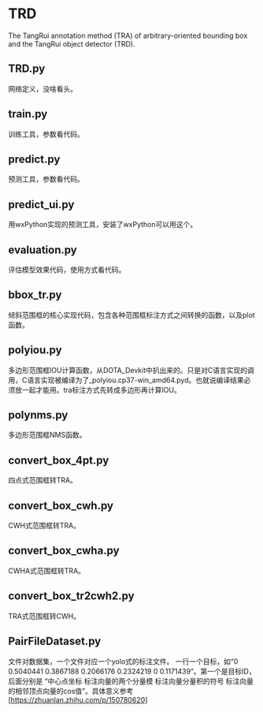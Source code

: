 # TRD
The TangRui annotation method (TRA) of arbitrary-oriented bounding box and the TangRui object detector (TRD). 

## TRD.py

网络定义，没啥看头。

## train.py

训练工具，参数看代码。

## predict.py

预测工具，参数看代码。

## predict_ui.py

用wxPython实现的预测工具，安装了wxPython可以用这个。

## evaluation.py

评估模型效果代码，使用方式看代码。

## bbox_tr.py

倾斜范围框的核心实现代码，包含各种范围框标注方式之间转换的函数，以及plot函数。

## polyiou.py

多边形范围框IOU计算函数，从DOTA_Devkit中扒出来的。只是对C语言实现的调用，C语言实现被编译为了_polyiou.cp37-win_amd64.pyd。也就说编译结果必须放一起才能用。tra标注方式先转成多边形再计算IOU。

## polynms.py

多边形范围框NMS函数。

## convert_box_4pt.py

四点式范围框转TRA。

## convert_box_cwh.py

CWH式范围框转TRA。

## convert_box_cwha.py

CWHA式范围框转TRA。

## convert_box_tr2cwh2.py

TRA式范围框转CWH。

## PairFileDataset.py

文件对数据集，一个文件对应一个yolo式的标注文件。
一行一个目标，如“0 0.5040441 0.3867188 0.2066176 0.2324219 0 0.1171439”。第一个是目标ID，后面分别是 “中心点坐标 标注向量的两个分量模 标注向量分量积的符号 标注向量的相邻顶点向量的cos值”。具体意义参考[https://zhuanlan.zhihu.com/p/150780620]

